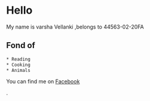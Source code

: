 # Hello
My name is varsha Vellanki ,belongs to 44563-02-20FA



## Fond of
```diff
* Reading
* Cooking
* Animals
```



You can find me on [Facebook](https://www.facebook.com/cherry.varsha)

.
